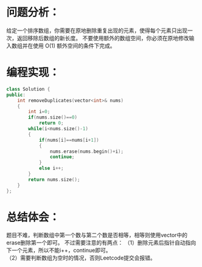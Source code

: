 # 问题分析：
给定一个排序数组，你需要在原地删除重复出现的元素，使得每个元素只出现一次，返回移除后数组的新长度。
不要使用额外的数组空间，你必须在原地修改输入数组并在使用 O(1) 额外空间的条件下完成。


# 编程实现：

```c++
class Solution {
public:
    int removeDuplicates(vector<int>& nums) 
    {
        int i=0;
        if(nums.size()==0)
            return 0;
        while(i<nums.size()-1)
        {
            if(nums[i]==nums[i+1])
            {
                nums.erase(nums.begin()+i);
                continue;
            }
            else i++;              
        }
        return nums.size();        
    }
};
```

# 总结体会：
题目不难，判断数组中第一个数与第二个数是否相等，相等则使用vector中的erase删除第一个即可。
不过需要注意的有两点：
（1）删除元素后指针自动指向下一个元素，所以不能i++，continue即可。    
（2）需要判断数组为空时的情况，否则Leetcode提交会报错。
